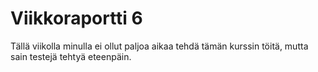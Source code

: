 # Viikkoraportti 6

Tällä viikolla minulla ei ollut paljoa aikaa tehdä tämän kurssin töitä, mutta sain testejä tehtyä eteenpäin.